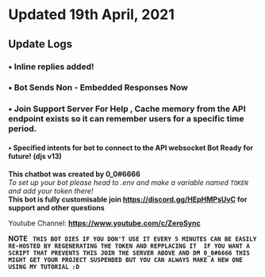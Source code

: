 # Updated 19th April, 2021 
## Update Logs 
### • Inline replies added! 
### • Bot Sends Non - Embedded Responses Now
### • Join Support Server For Help , Cache memory from the API endpoint exists so it can remember users for a specific time period.
#### • Specified intents for bot to connect to the API websocket Bot Ready for future! (djs v13)
**This chatbot was created by 0_0#6666** <br>
_To set up your bot please head to .env and make a variable named ``TOKEN`` and add your token there!_ <br>
**This bot is fully customisable join https://discord.gg/HEpHMPsUvC for support and other questions**

Youtube Channel:         **https://www.youtube.com/c/ZeroSync**


**NOTE
`` THIS BOT DIES IF YOU DON'T USE IT EVERY 5 MINUTES CAN BE EASILY RE-HOSTED BY REGENERATING THE TOKEN AND REPPLACING IT 
IF YOU WANT A SCRIPT THAT PREVENTS THIS JOIN THE SERVER ABOVE AND DM 0_0#6666 THIS MIGHT GET YOUR PROJECT SUSPENDED BUT YOU CAN ALWAYS
MAKE A NEW ONE USING MY TUTORIAL :D``**